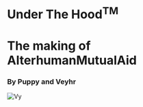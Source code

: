 # Under The Hood<sup>TM</sup>

# The making of AlterhumanMutualAid

### By Puppy and Veyhr

![Vy](/VySoup.png)
